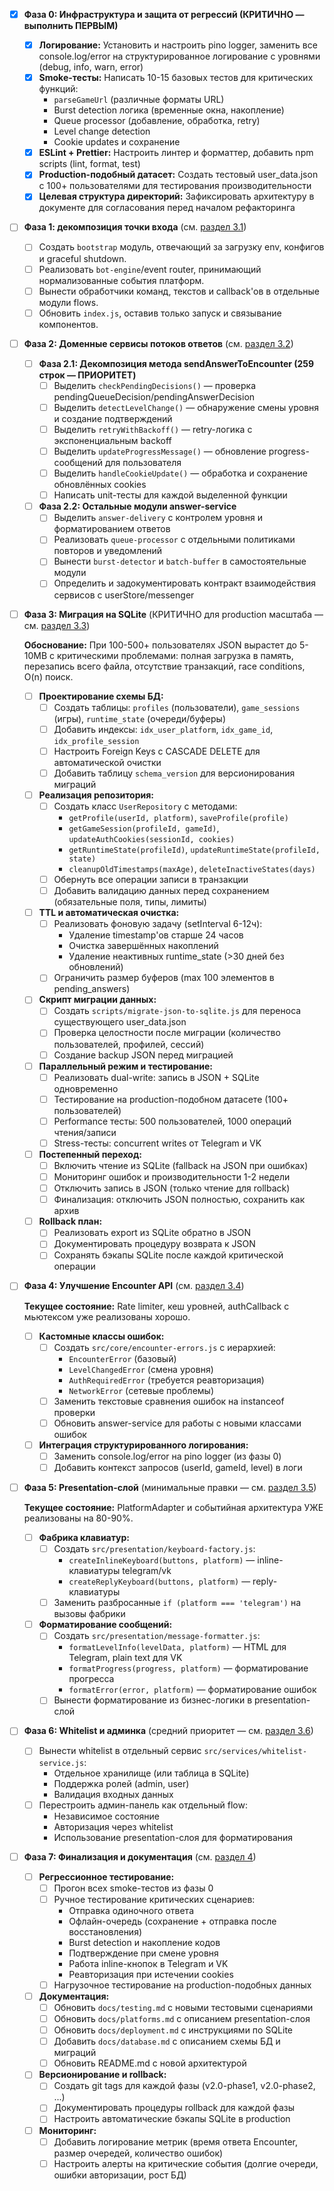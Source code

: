 - [x] **Фаза 0: Инфраструктура и защита от регрессий (КРИТИЧНО — выполнить ПЕРВЫМ)**
  - [x] **Логирование:** Установить и настроить pino logger, заменить все console.log/error на структурированное логирование с уровнями (debug, info, warn, error)
  - [x] **Smoke-тесты:** Написать 10-15 базовых тестов для критических функций:
    - `parseGameUrl` (различные форматы URL)
    - Burst detection логика (временные окна, накопление)
    - Queue processor (добавление, обработка, retry)
    - Level change detection
    - Cookie updates и сохранение
  - [x] **ESLint + Prettier:** Настроить линтер и форматтер, добавить npm scripts (lint, format, test)
  - [x] **Production-подобный датасет:** Создать тестовый user_data.json с 100+ пользователями для тестирования производительности
  - [x] **Целевая структура директорий:** Зафиксировать архитектуру в документе для согласования перед началом рефакторинга

- [ ] **Фаза 1: декомпозиция точки входа** (см. [раздел 3.1](refactoring.md#31-декомпозиция-точки-входа))
  - [ ] Создать `bootstrap` модуль, отвечающий за загрузку env, конфигов и graceful shutdown.
  - [ ] Реализовать `bot-engine`/event router, принимающий нормализованные события платформ.
  - [ ] Вынести обработчики команд, текстов и callback'ов в отдельные модули flows.
  - [ ] Обновить `index.js`, оставив только запуск и связывание компонентов.

- [ ] **Фаза 2: Доменные сервисы потоков ответов** (см. [раздел 3.2](refactoring.md#32-сервисный-слой-ответов-и-потоков))
  - [ ] **Фаза 2.1: Декомпозиция метода sendAnswerToEncounter (259 строк — ПРИОРИТЕТ)**
    - [ ] Выделить `checkPendingDecisions()` — проверка pendingQueueDecision/pendingAnswerDecision
    - [ ] Выделить `detectLevelChange()` — обнаружение смены уровня и создание подтверждений
    - [ ] Выделить `retryWithBackoff()` — retry-логика с экспоненциальным backoff
    - [ ] Выделить `updateProgressMessage()` — обновление progress-сообщений для пользователя
    - [ ] Выделить `handleCookieUpdate()` — обработка и сохранение обновлённых cookies
    - [ ] Написать unit-тесты для каждой выделенной функции

  - [ ] **Фаза 2.2: Остальные модули answer-service**
    - [ ] Выделить `answer-delivery` с контролем уровня и форматированием ответов
    - [ ] Реализовать `queue-processor` с отдельными политиками повторов и уведомлений
    - [ ] Вынести `burst-detector` и `batch-buffer` в самостоятельные модули
    - [ ] Определить и задокументировать контракт взаимодействия сервисов с userStore/messenger

- [ ] **Фаза 3: Миграция на SQLite** (КРИТИЧНО для production масштаба — см. [раздел 3.3](refactoring.md#33-управление-данными-пользователей))

  **Обоснование:** При 100-500+ пользователях JSON вырастет до 5-10MB с критическими проблемами: полная загрузка в память, перезапись всего файла, отсутствие транзакций, race conditions, O(n) поиск.
  - [ ] **Проектирование схемы БД:**
    - [ ] Создать таблицы: `profiles` (пользователи), `game_sessions` (игры), `runtime_state` (очереди/буферы)
    - [ ] Добавить индексы: `idx_user_platform`, `idx_game_id`, `idx_profile_session`
    - [ ] Настроить Foreign Keys с CASCADE DELETE для автоматической очистки
    - [ ] Добавить таблицу `schema_version` для версионирования миграций

  - [ ] **Реализация репозитория:**
    - [ ] Создать класс `UserRepository` с методами:
      - `getProfile(userId, platform)`, `saveProfile(profile)`
      - `getGameSession(profileId, gameId)`, `updateAuthCookies(sessionId, cookies)`
      - `getRuntimeState(profileId)`, `updateRuntimeState(profileId, state)`
      - `cleanupOldTimestamps(maxAge)`, `deleteInactiveStates(days)`
    - [ ] Обернуть все операции записи в транзакции
    - [ ] Добавить валидацию данных перед сохранением (обязательные поля, типы, лимиты)

  - [ ] **TTL и автоматическая очистка:**
    - [ ] Реализовать фоновую задачу (setInterval 6-12ч):
      - Удаление timestamp'ов старше 24 часов
      - Очистка завершённых накоплений
      - Удаление неактивных runtime_state (>30 дней без обновлений)
    - [ ] Ограничить размер буферов (max 100 элементов в pending_answers)

  - [ ] **Скрипт миграции данных:**
    - [ ] Создать `scripts/migrate-json-to-sqlite.js` для переноса существующего user_data.json
    - [ ] Проверка целостности после миграции (количество пользователей, профилей, сессий)
    - [ ] Создание backup JSON перед миграцией

  - [ ] **Параллельный режим и тестирование:**
    - [ ] Реализовать dual-write: запись в JSON + SQLite одновременно
    - [ ] Тестирование на production-подобном датасете (100+ пользователей)
    - [ ] Performance тесты: 500 пользователей, 1000 операций чтения/записи
    - [ ] Stress-тесты: concurrent writes от Telegram и VK

  - [ ] **Постепенный переход:**
    - [ ] Включить чтение из SQLite (fallback на JSON при ошибках)
    - [ ] Мониторинг ошибок и производительности 1-2 недели
    - [ ] Отключить запись в JSON (только чтение для rollback)
    - [ ] Финализация: отключить JSON полностью, сохранить как архив

  - [ ] **Rollback план:**
    - [ ] Реализовать export из SQLite обратно в JSON
    - [ ] Документировать процедуру возврата к JSON
    - [ ] Сохранять бэкапы SQLite после каждой критической операции

- [ ] **Фаза 4: Улучшение Encounter API** (см. [раздел 3.4](refactoring.md#34-перестройка-encounter-api))

  **Текущее состояние:** Rate limiter, кеш уровней, authCallback с мьютексом уже реализованы хорошо.
  - [ ] **Кастомные классы ошибок:**
    - [ ] Создать `src/core/encounter-errors.js` с иерархией:
      - `EncounterError` (базовый)
      - `LevelChangedError` (смена уровня)
      - `AuthRequiredError` (требуется реавторизация)
      - `NetworkError` (сетевые проблемы)
    - [ ] Заменить текстовые сравнения ошибок на instanceof проверки
    - [ ] Обновить answer-service для работы с новыми классами ошибок

  - [ ] **Интеграция структурированного логирования:**
    - [ ] Заменить console.log/error на pino logger (из фазы 0)
    - [ ] Добавить контекст запросов (userId, gameId, level) в логи

- [ ] **Фаза 5: Presentation-слой** (минимальные правки — см. [раздел 3.5](refactoring.md#35-платформенные-адаптеры-и-событийная-шина))

  **Текущее состояние:** PlatformAdapter и событийная архитектура УЖЕ реализованы на 80-90%.
  - [ ] **Фабрика клавиатур:**
    - [ ] Создать `src/presentation/keyboard-factory.js`:
      - `createInlineKeyboard(buttons, platform)` — inline-клавиатуры telegram/vk
      - `createReplyKeyboard(buttons, platform)` — reply-клавиатуры
    - [ ] Заменить разбросанные `if (platform === 'telegram')` на вызовы фабрики

  - [ ] **Форматирование сообщений:**
    - [ ] Создать `src/presentation/message-formatter.js`:
      - `formatLevelInfo(levelData, platform)` — HTML для Telegram, plain text для VK
      - `formatProgress(progress, platform)` — форматирование прогресса
      - `formatError(error, platform)` — форматирование ошибок
    - [ ] Вынести форматирование из бизнес-логики в presentation-слой

- [ ] **Фаза 6: Whitelist и админка** (средний приоритет — см. [раздел 3.6](refactoring.md#36-админка-и-whitelist))
  - [ ] Вынести whitelist в отдельный сервис `src/services/whitelist-service.js`:
    - Отдельное хранилище (или таблица в SQLite)
    - Поддержка ролей (admin, user)
    - Валидация входных данных
  - [ ] Перестроить админ-панель как отдельный flow:
    - Независимое состояние
    - Авторизация через whitelist
    - Использование presentation-слоя для форматирования

- [ ] **Фаза 7: Финализация и документация** (см. [раздел 4](refactoring.md#4-роадмап-реализации))
  - [ ] **Регрессионное тестирование:**
    - [ ] Прогон всех smoke-тестов из фазы 0
    - [ ] Ручное тестирование критических сценариев:
      - Отправка одиночного ответа
      - Офлайн-очередь (сохранение + отправка после восстановления)
      - Burst detection и накопление кодов
      - Подтверждение при смене уровня
      - Работа inline-кнопок в Telegram и VK
      - Реавторизация при истечении cookies
    - [ ] Нагрузочное тестирование на production-подобных данных

  - [ ] **Документация:**
    - [ ] Обновить `docs/testing.md` с новыми тестовыми сценариями
    - [ ] Обновить `docs/platforms.md` с описанием presentation-слоя
    - [ ] Обновить `docs/deployment.md` с инструкциями по SQLite
    - [ ] Добавить `docs/database.md` с описанием схемы БД и миграций
    - [ ] Обновить README.md с новой архитектурой

  - [ ] **Версионирование и rollback:**
    - [ ] Создать git tags для каждой фазы (v2.0-phase1, v2.0-phase2, ...)
    - [ ] Документировать процедуры rollback для каждой фазы
    - [ ] Настроить автоматические бэкапы SQLite в production

  - [ ] **Мониторинг:**
    - [ ] Добавить логирование метрик (время ответа Encounter, размер очередей, количество ошибок)
    - [ ] Настроить алерты на критические события (долгие очереди, ошибки авторизации, рост БД)

